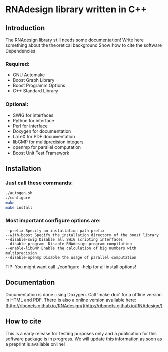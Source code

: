 
# RNAdesign library written in C++

## Introduction

The RNAdesign library still needs some documentation! Write here something about the theoretical background Show how to cite the software
Dependencies

### Required:

 * GNU Automake
 * Boost Graph Library
 * Boost Programm Options
 * C++ Standard Library

### Optional:

 * SWIG for interfaces
 * Python for interface
 * Perl for interface
 * Doxygen for documentation
 * LaTeX for PDF documentation
 * libGMP for multiprecision integers
 * openmp for parallel computation
 * Boost Unit Test Framework

## Installation

### Just call these commands:

```bash
./autogen.sh
./configure
make
make install
```

### Most important configure options are:

    --prefix Specify an installation path prefix
    --with-boost Specify the installation directory of the boost library
    --disable-swig Disable all SWIG scripting interfaces
    --disable-program  Disable RNAdesign program compilation
    --enable-libGMP Enable the calculation of big numbers with multiprecision
    --disable-openmp Disable the usage of parallel computation

TIP: You might want call ./configure –help for all install options!

## Documentation

Documentation is done using Doxygen. Call 'make doc' for a offline version in HTML and PDF.
There is also a online version available here: [http://ribonets.github.io/RNAdesign/](http://ribonets.github.io/RNAdesign/)

## How to cite

This is a early release for testing purposes only and a publication for this software package is in progress.
We will update this information as soon as a preprint is available online!
